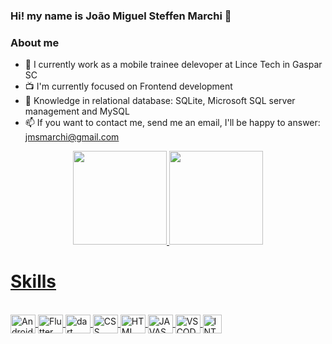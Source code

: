 ### Hi! my name is João Miguel Steffen Marchi 👋

### About me


- 🔭 I currently work as a mobile trainee delevoper at Lince Tech in Gaspar SC
- 📺 I'm currently focused on Frontend development
- 🎲 Knowledge in relational database: SQLite, Microsoft SQL server management and MySQL
- 📫 If you want to contact me, send me an email, I'll be happy to answer: jmsmarchi@gmail.com </br>



<div align="center">
  <a href="https://github.com/joaomiguelmarchi">
  <img height="150em" src="https://github-readme-stats.vercel.app/api?username=joaomiguelmarchi&show_icons=true&theme=synthwave&include_all_commits=true&count_private=true&border_radius=0px"
       />
  <img height="150em" src="https://github-readme-stats.vercel.app/api/top-langs/?username=joaomiguelmarchi&layout=compact&langs_count=7&theme=synthwave&border_radius=0px"/>
</div>
  
  <h1>Skills</h1>
  <div style="display: inline_block"><br>
  <img align="center" alt="AndroidStudio" height="30" width="40" src="https://cdn.jsdelivr.net/gh/devicons/devicon/icons/androidstudio/androidstudio-original.svg" /> 
  <img align="center" alt="Flutter" height="30" width="40" src="https://cdn.jsdelivr.net/gh/devicons/devicon/icons/flutter/flutter-original.svg" /> 
  <img align="center" alt="dart" height="30" width="40" src="https://cdn.jsdelivr.net/gh/devicons/devicon/icons/dart/dart-original.svg" /> 
  <img align="center" alt="CSS" height="30" width="40" src="https://cdn.jsdelivr.net/gh/devicons/devicon/icons/css3/css3-plain.svg" />
  <img align="center" alt="HTML" height="30" width="40" src="https://cdn.jsdelivr.net/gh/devicons/devicon/icons/html5/html5-plain.svg" />
  <img align="center" alt="JAVASCRIPT" height="30" width="40" src="https://cdn.jsdelivr.net/gh/devicons/devicon/icons/javascript/javascript-original.svg" />
  <img align="center" alt="VSCODE" height="30" width="40" src="https://cdn.jsdelivr.net/gh/devicons/devicon/icons/vscode/vscode-original.svg" />
  <img align="center" alt="INTELLIJ" height="30" src="https://img.icons8.com/fluency/96/null/intellij-idea.png"/>
          
  </div>
